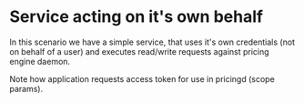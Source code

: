 # Service acting on it's own behalf

In this scenario we have a simple service, that uses it's own credentials (not on behalf of a user) and executes read/write requests against
pricing engine daemon.

Note how application requests access token for use in pricingd (scope params).